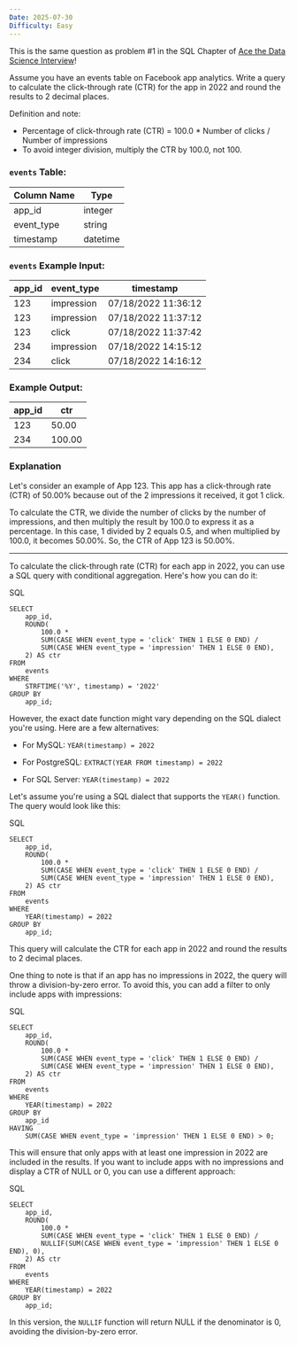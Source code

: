 ```yaml
---
Date: 2025-07-30
Difficulty: Easy
---
```

This is the same question as problem #1 in the SQL Chapter of [Ace the Data Science Interview](https://amzn.to/3kF79Fx)!

Assume you have an events table on Facebook app analytics. Write a query to calculate the click-through rate (CTR) for the app in 2022 and round the results to 2 decimal places.

Definition and note:

- Percentage of click-through rate (CTR) = 100.0 * Number of clicks / Number of impressions
- To avoid integer division, multiply the CTR by 100.0, not 100.

### `events` Table:

|Column Name|Type|
|---|---|
|app_id|integer|
|event_type|string|
|timestamp|datetime|

### `events` Example Input:

|app_id|event_type|timestamp|
|---|---|---|
|123|impression|07/18/2022 11:36:12|
|123|impression|07/18/2022 11:37:12|
|123|click|07/18/2022 11:37:42|
|234|impression|07/18/2022 14:15:12|
|234|click|07/18/2022 14:16:12|

### Example Output:

|app_id|ctr|
|---|---|
|123|50.00|
|234|100.00|

### Explanation

Let's consider an example of App 123. This app has a click-through rate (CTR) of 50.00% because out of the 2 impressions it received, it got 1 click.

To calculate the CTR, we divide the number of clicks by the number of impressions, and then multiply the result by 100.0 to express it as a percentage. In this case, 1 divided by 2 equals 0.5, and when multiplied by 100.0, it becomes 50.00%. So, the CTR of App 123 is 50.00%.

---
To calculate the click-through rate (CTR) for each app in 2022, you can use a SQL query with conditional aggregation. Here's how you can do it:

SQL

```
SELECT 
    app_id,
    ROUND(
        100.0 * 
        SUM(CASE WHEN event_type = 'click' THEN 1 ELSE 0 END) / 
        SUM(CASE WHEN event_type = 'impression' THEN 1 ELSE 0 END), 
    2) AS ctr
FROM 
    events
WHERE 
    STRFTIME('%Y', timestamp) = '2022'
GROUP BY 
    app_id;
```

However, the exact date function might vary depending on the SQL dialect you're using. Here are a few alternatives:

- For MySQL: `YEAR(timestamp) = 2022`

- For PostgreSQL: `EXTRACT(YEAR FROM timestamp) = 2022`

- For SQL Server: `YEAR(timestamp) = 2022`

Let's assume you're using a SQL dialect that supports the `YEAR()` function. The query would look like this:

SQL

```
SELECT 
    app_id,
    ROUND(
        100.0 * 
        SUM(CASE WHEN event_type = 'click' THEN 1 ELSE 0 END) / 
        SUM(CASE WHEN event_type = 'impression' THEN 1 ELSE 0 END), 
    2) AS ctr
FROM 
    events
WHERE 
    YEAR(timestamp) = 2022
GROUP BY 
    app_id;
```

This query will calculate the CTR for each app in 2022 and round the results to 2 decimal places.

One thing to note is that if an app has no impressions in 2022, the query will throw a division-by-zero error. To avoid this, you can add a filter to only include apps with impressions:

SQL

```
SELECT 
    app_id,
    ROUND(
        100.0 * 
        SUM(CASE WHEN event_type = 'click' THEN 1 ELSE 0 END) / 
        SUM(CASE WHEN event_type = 'impression' THEN 1 ELSE 0 END), 
    2) AS ctr
FROM 
    events
WHERE 
    YEAR(timestamp) = 2022
GROUP BY 
    app_id
HAVING 
    SUM(CASE WHEN event_type = 'impression' THEN 1 ELSE 0 END) > 0;
```

This will ensure that only apps with at least one impression in 2022 are included in the results. If you want to include apps with no impressions and display a CTR of NULL or 0, you can use a different approach:

SQL

```
SELECT 
    app_id,
    ROUND(
        100.0 * 
        SUM(CASE WHEN event_type = 'click' THEN 1 ELSE 0 END) / 
        NULLIF(SUM(CASE WHEN event_type = 'impression' THEN 1 ELSE 0 END), 0), 
    2) AS ctr
FROM 
    events
WHERE 
    YEAR(timestamp) = 2022
GROUP BY 
    app_id;
```

In this version, the `NULLIF` function will return NULL if the denominator is 0, avoiding the division-by-zero error.